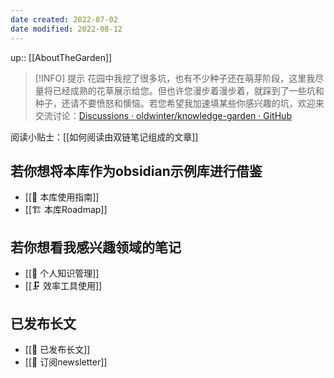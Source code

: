 ```yaml
---
date created: 2022-07-02
date modified: 2022-08-12
---
```


up:: [[AboutTheGarden]]

> [!INFO] 提示
> 花园中我挖了很多坑，也有不少种子还在萌芽阶段，这里我尽量将已经成熟的花草展示给您。但也许您漫步着漫步着，就踩到了一些坑和种子，还请不要愤怒和懊恼。若您希望我加速填某些你感兴趣的坑，欢迎来交流讨论：[Discussions · oldwinter/knowledge-garden · GitHub](https://github.com/oldwinter/knowledge-garden/discussions)

阅读小贴士：[[如何阅读由双链笔记组成的文章]]

## 若你想将本库作为obsidian示例库进行借鉴

- [[🧰 本库使用指南]]
- [[🏗 本库Roadmap]]

## 若你想看我感兴趣领域的笔记

- [[🧀 个人知识管理]]
- [[🗜 效率工具使用]]

## 已发布长文

- [[🏹 已发布长文]]
- [[📩 订阅newsletter]]
